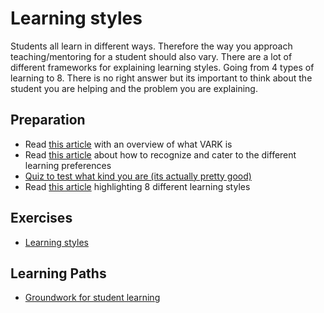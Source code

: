 # Learning styles

Students all learn in different ways. Therefore the way you approach teaching/mentoring for a student should also vary. There are a lot of different frameworks for explaining learning styles. Going from 4 types of learning to 8. There is no right answer but its important to think about the student you are helping and the problem you are explaining. 

## Preparation

- Read [this article](https://teach.com/what/teachers-know/learning-styles/) with an overview of what VARK is
- Read [this article](https://www.rasmussen.edu/degrees/education/blog/types-of-learning-styles/) about how to recognize and cater to the different learning preferences
- [Quiz to test what kind you are (its actually pretty good)](https://vark-learn.com/the-vark-questionnaire/)
- Read [this article](https://visme.co/blog/8-learning-styles/) highlighting 8 different learning styles



## Exercises

- [Learning styles](./../exercises/learning-styles.md)

## Learning Paths

- [Groundwork for student learning](../learning-paths/groundwork-for-student-learning.md)
